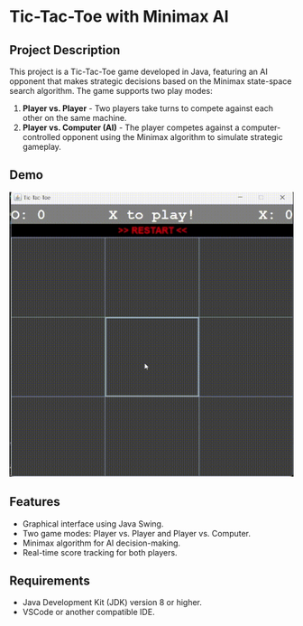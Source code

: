 # Tic-Tac-Toe with Minimax AI

## Project Description
This project is a Tic-Tac-Toe game developed in Java, featuring an AI opponent that makes strategic decisions based on the Minimax state-space search algorithm. The game supports two play modes:
1. **Player vs. Player** - Two players take turns to compete against each other on the same machine.
2. **Player vs. Computer (AI)** - The player competes against a computer-controlled opponent using the Minimax algorithm to simulate strategic gameplay.

## Demo
![Tic-Tac-Toe Demo](src/resources/demo.gif)

## Features
- Graphical interface using Java Swing.
- Two game modes: Player vs. Player and Player vs. Computer.
- Minimax algorithm for AI decision-making.
- Real-time score tracking for both players.

## Requirements
- Java Development Kit (JDK) version 8 or higher.
- VSCode or another compatible IDE.